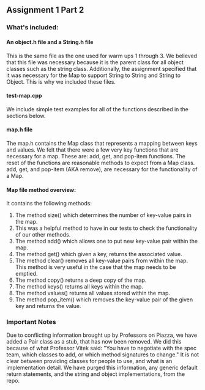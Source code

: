 ## Assignment 1 Part 2
### What's included:

#### An object.h file and a String.h file
This is the same file as the one used for warm ups 1 through 3. We believed that
this file was necessary because it is the parent class for all object classes
such as the string class. Additionally, the assignment specified that it was necessary
for the Map to support String to String and String to Object.
This is why we included these files.

#### test-map.cpp
We include simple test examples for all of the functions described in the sections
below. 

#### map.h file
The map.h contains the Map class that represents a mapping between keys and values.
We felt that there were a few very key functions that are necessary for a map.
These are: add, get, and pop-item functions. The reset of the functions are
reasonable methods to expect from a Map class. add, get, and pop-item (AKA remove),
are necessary for the functionality of a Map.

#### Map file method overview:
It contains the following methods:
1. The method size() which determines the number of key-value pairs in the map.
2. This was a helpful method to have in our tests to check the functionality of our other methods.
3. The method add() which allows one to put new key-value pair within the map.
4. The method get() which given a key, returns the associated value.
5. The method clear() removes all key-value pairs from within the map. This method is very useful in the case that the map needs to be emptied.
7. The method copy() returns a deep copy of the map.
8. The method keys() returns all keys within the map.
9. The method values() returns all values stored within the map.
10. The method pop_item() which removes the key-value pair of the given key and returns the value.

### Important Notes
Due to conflicting information brought up by Professors on Piazza, we have added a Pair class as a stub, that has now been removed. We did this because of what Professor Vitek said: "You have to negotiate with the spec team, which classes to add, or which method signatures to change." It is not clear between providing classes for people to use, and what is an implementation detail. We have purged this information, any generic default return statements, and the string and object implementations, from the repo.
